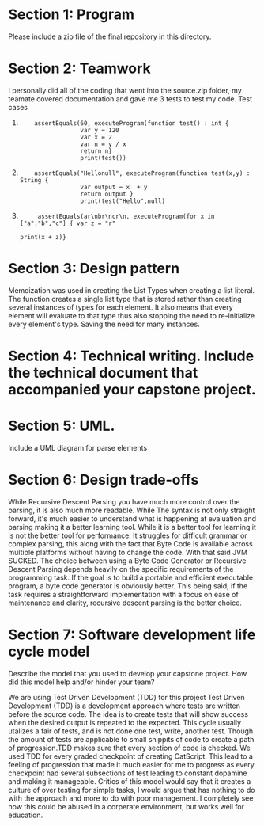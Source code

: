# Section 1: Program

Please include a zip file of the final repository in this directory.

# Section 2: Teamwork
I personally did all of the coding that went into the source.zip folder,
my teamate covered documentation and gave me 3 tests to test my code.
Test cases 
1.         assertEquals(60, executeProgram(function test() : int {
                        var y = 120
                        var x = 2
                        var n = y / x
                        return n}
                        print(test())
2.         assertEquals("Hellonull", executeProgram(function test(x,y) : String {
                        var output = x  + y
                        return output }
                        print(test("Hello",null)
3.          assertEquals(ar\nbr\ncr\n, executeProgram(for x in ["a","b","c"] { var z = "r"
                                                                    print(x + z)}

# Section 3: Design pattern


Memoization was used in creating the List Types when creating a list literal. The function creates a single list type that is stored
rather than creating several instances of types for each element. It also means that every element will evaluate to that type thus also
stopping the need to re-initialize every element's type. Saving the need for many instances.

# Section 4: Technical writing. Include the technical document that accompanied your capstone project.

# Section 5: UML. 

Include a UML diagram for parse elements

# Section 6: Design trade-offs

While Recursive Descent Parsing you have much more control over the parsing, it is also much more readable. While
The syntax is not only straight forward, it's much easier to understand what is happening at evaluation and 
parsing making it a better learning tool. While it is a better tool for learning it is not the better tool for performance.
It struggles for difficult grammar or complex parsing, this along with the fact that Byte Code is available across multiple
platforms without having to change the code. With that said JVM SUCKED.
The choice between using a Byte Code Generator or Recursive Descent Parsing depends heavily on the specific requirements
of the programming task. If the goal is to build a portable and efficient executable program, a byte code 
generator is obviously better. This being said, if the task requires a straightforward implementation with a focus on 
ease of maintenance and clarity, recursive descent parsing is the better choice. 



# Section 7: Software development life cycle model

Describe the model that you used to develop your capstone project. How did this model help and/or hinder your team?

We are using Test Driven Development (TDD) for this project
Test Driven Development (TDD) is a development approach where tests are written before the source code. The idea is to
create tests that will show success when the desired output is repeated to the expected. This cycle usually utalizes a fair
of tests, and is not done one test, write, another test. Though the amount of tests are applicable to small snippits of code
to create a path of progression.TDD makes sure that every section of code is checked.
We used TDD for every graded checkpoint of creating CatScript. This lead to a feeling of progression that made it much 
easier for me to progress as every checkpoint had several subsections of test leading to constant dopamine and making it
manageable. Critics of this model would say that it creates a culture of over testing for simple tasks, I would argue that 
has nothing to do with the approach and more to do with poor management. I completely see how this could be abused in
a corperate environment, but works well for education.